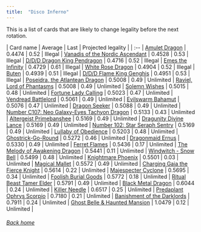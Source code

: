 ```yaml
---
title:  "Disco Inferno"
---
```


This is a list of cards that are likely to change legality before the next rotation.

| Card name | Average | Last | Projected legality |
| :-- |
[Amulet Dragon](https://db.ygoprodeck.com/card/?search=Amulet%20Dragon) | 0.4474 | 0.52 | Illegal |
[Vanadis of the Nordic Ascendant](https://db.ygoprodeck.com/card/?search=Vanadis%20of%20the%20Nordic%20Ascendant) | 0.4528 | 0.53 | Illegal |
[D/D/D Dragon King Pendragon](https://db.ygoprodeck.com/card/?search=D/D/D%20Dragon%20King%20Pendragon) | 0.4716 | 0.52 | Illegal |
[Emes the Infinity](https://db.ygoprodeck.com/card/?search=Emes%20the%20Infinity) | 0.4729 | 0.61 | Illegal |
[White Rose Dragon](https://db.ygoprodeck.com/card/?search=White%20Rose%20Dragon) | 0.4904 | 0.52 | Illegal |
[Buten](https://db.ygoprodeck.com/card/?search=Buten) | 0.4939 | 0.51 | Illegal |
[D/D/D Flame King Genghis](https://db.ygoprodeck.com/card/?search=D/D/D%20Flame%20King%20Genghis) | 0.4951 | 0.53 | Illegal |
[Poseidra, the Atlantean Dragon](https://db.ygoprodeck.com/card/?search=Poseidra,%20the%20Atlantean%20Dragon) | 0.5008 | 0.49 | Unlimited |
[Raviel, Lord of Phantasms](https://db.ygoprodeck.com/card/?search=Raviel,%20Lord%20of%20Phantasms) | 0.5008 | 0.49 | Unlimited |
[Solemn Wishes](https://db.ygoprodeck.com/card/?search=Solemn%20Wishes) | 0.5015 | 0.48 | Unlimited |
[Fortune Lady Calling](https://db.ygoprodeck.com/card/?search=Fortune%20Lady%20Calling) | 0.5023 | 0.47 | Unlimited |
[Vendread Battlelord](https://db.ygoprodeck.com/card/?search=Vendread%20Battlelord) | 0.5061 | 0.49 | Unlimited |
[Evilswarm Bahamut](https://db.ygoprodeck.com/card/?search=Evilswarm%20Bahamut) | 0.5076 | 0.47 | Unlimited |
[Dragon Seeker](https://db.ygoprodeck.com/card/?search=Dragon%20Seeker) | 0.5088 | 0.49 | Unlimited |
[Number C107: Neo Galaxy-Eyes Tachyon Dragon](https://db.ygoprodeck.com/card/?search=Number%20C107:%20Neo%20Galaxy-Eyes%20Tachyon%20Dragon) | 0.5133 | 0.43 | Unlimited |
[Altergeist Primebanshee](https://db.ygoprodeck.com/card/?search=Altergeist%20Primebanshee) | 0.5169 | 0.49 | Unlimited |
[Dragunity Divine Lance](https://db.ygoprodeck.com/card/?search=Dragunity%20Divine%20Lance) | 0.5169 | 0.49 | Unlimited |
[Number 102: Star Seraph Sentry](https://db.ygoprodeck.com/card/?search=Number%20102:%20Star%20Seraph%20Sentry) | 0.5169 | 0.49 | Unlimited |
[Lullaby of Obedience](https://db.ygoprodeck.com/card/?search=Lullaby%20of%20Obedience) | 0.5203 | 0.48 | Unlimited |
[Ghostrick-Go-Round](https://db.ygoprodeck.com/card/?search=Ghostrick-Go-Round) | 0.5272 | 0.46 | Unlimited |
[Dragonmaid Ernus](https://db.ygoprodeck.com/card/?search=Dragonmaid%20Ernus) | 0.5330 | 0.49 | Unlimited |
[Ferret Flames](https://db.ygoprodeck.com/card/?search=Ferret%20Flames) | 0.5436 | 0.17 | Unlimited |
[The Melody of Awakening Dragon](https://db.ygoprodeck.com/card/?search=The%20Melody%20of%20Awakening%20Dragon) | 0.5441 | 0.11 | Unlimited |
[Windwitch - Snow Bell](https://db.ygoprodeck.com/card/?search=Windwitch%20-%20Snow%20Bell) | 0.5499 | 0.48 | Unlimited |
[Knightmare Phoenix](https://db.ygoprodeck.com/card/?search=Knightmare%20Phoenix) | 0.5501 | 0.03 | Unlimited |
[Magical Mallet](https://db.ygoprodeck.com/card/?search=Magical%20Mallet) | 0.5572 | 0.49 | Unlimited |
[Charging Gaia the Fierce Knight](https://db.ygoprodeck.com/card/?search=Charging%20Gaia%20the%20Fierce%20Knight) | 0.5614 | 0.22 | Unlimited |
[Majespecter Cyclone](https://db.ygoprodeck.com/card/?search=Majespecter%20Cyclone) | 0.5695 | 0.34 | Unlimited |
[Foolish Burial Goods](https://db.ygoprodeck.com/card/?search=Foolish%20Burial%20Goods) | 0.5772 | 0.18 | Unlimited |
[Ritual Beast Tamer Elder](https://db.ygoprodeck.com/card/?search=Ritual%20Beast%20Tamer%20Elder) | 0.5791 | 0.49 | Unlimited |
[Black Metal Dragon](https://db.ygoprodeck.com/card/?search=Black%20Metal%20Dragon) | 0.6044 | 0.24 | Unlimited |
[Killer Needle](https://db.ygoprodeck.com/card/?search=Killer%20Needle) | 0.6517 | 0.25 | Unlimited |
[Predaplant Ophrys Scorpio](https://db.ygoprodeck.com/card/?search=Predaplant%20Ophrys%20Scorpio) | 0.7180 | 0.21 | Unlimited |
[Banishment of the Darklords](https://db.ygoprodeck.com/card/?search=Banishment%20of%20the%20Darklords) | 0.7911 | 0.24 | Unlimited |
[Ghost Belle & Haunted Mansion](https://db.ygoprodeck.com/card/?search=Ghost%20Belle%20%26%20Haunted%20Mansion) | 1.0479 | 0.12 | Unlimited |

###### [Back home](index)